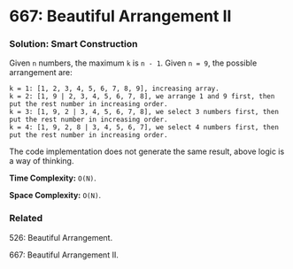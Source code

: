 # 667: Beautiful Arrangement II

### Solution: Smart Construction
Given `n` numbers, the maximum `k` is `n - 1`. Given `n = 9`, the possible arrangement are:
```
k = 1: [1, 2, 3, 4, 5, 6, 7, 8, 9], increasing array.
k = 2: [1, 9 | 2, 3, 4, 5, 6, 7, 8], we arrange 1 and 9 first, then put the rest number in increasing order.
k = 3: [1, 9, 2 | 3, 4, 5, 6, 7, 8], we select 3 numbers first, then put the rest number in increasing order.
k = 4: [1, 9, 2, 8 | 3, 4, 5, 6, 7], we select 4 numbers first, then put the rest number in increasing order.
```
The code implementation does not generate the same result, above logic is a way of thinking.

**Time Complexity:** `O(N)`.

**Space Complexity:** `O(N)`.

### Related
526: Beautiful Arrangement.

667: Beautiful Arrangement II.